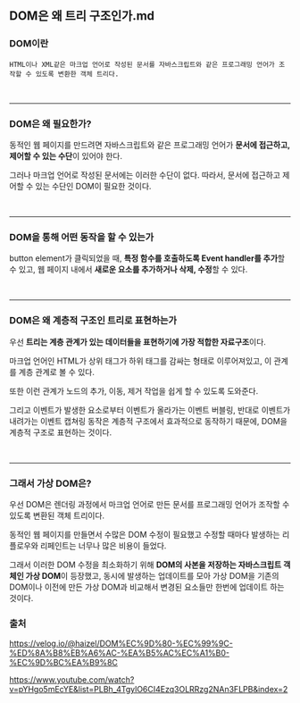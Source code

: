 ## DOM은 왜 트리 구조인가.md

### DOM이란

```
HTML이나 XML같은 마크업 언어로 작성된 문서를 자바스크립트와 같은 프로그래밍 언어가 조작할 수 있도록 변환한 객체 트리다.
```

<br />

---

### DOM은 왜 필요한가?

동적인 웹 페이지를 만드려면 자바스크립트와 같은 프로그래밍 언어가 **문서에 접근하고, 제어할 수 있는 수단**이 있어야 한다.

그러나 마크업 언어로 작성된 문서에는 이러한 수단이 없다. 따라서, 문서에 접근하고 제어할 수 있는 수단인 DOM이 필요한 것이다.

<br />

---

### DOM을 통해 어떤 동작을 할 수 있는가

button element가 클릭되었을 때, **특정 함수를 호출하도록 Event handler를 추가**할 수 있고, 웹 페이지 내에서 **새로운 요소를 추가하거나 삭제, 수정**할 수 있다.

<br />

---

### DOM은 왜 계층적 구조인 트리로 표현하는가

우선 **트리는 계층 관계가 있는 데이터들을 표현하기에 가장 적합한 자료구조**이다.

마크업 언어인 HTML가 상위 태그가 하위 태그를 감싸는 형태로 이루어져있고, 이 관계를 계층 관계로 볼 수 있다.

또한 이런 관계가 노드의 추가, 이동, 제거 작업을 쉽게 할 수 있도록 도와준다.

그리고 이벤트가 발생한 요소로부터 이벤트가 올라가는 이벤트 버블링, 반대로 이벤트가 내려가는 이벤트 캡쳐링 동작은 계층적 구조에서 효과적으로 동작하기 때문에, DOM을 계층적 구조로 표현하는 것이다.

<br />

---

### 그래서 가상 DOM은?

우선 DOM은 렌더링 과정에서 마크업 언어로 만든 문서를 프로그래밍 언어가 조작할 수 있도록 변환된 객체 트리이다.

동적인 웹 페이지를 만들면서 수많은 DOM 수정이 필요했고 수정할 때마다 발생하는 리플로우와 리페인트는 너무나 많은 비용이 들었다.

그래서 이러한 DOM 수정을 최소화하기 위해 **DOM의 사본을 저장하는 자바스크립트 객체인 가상 DOM**이 등장했고, 동시에 발생하는 업데이트를 모아 가상 DOM을 기존의 DOM이나 이전에 만든 가상 DOM과 비교해서 변경된 요소들만 한번에 업데이트 하는 것이다.

### 출처

https://velog.io/@haizel/DOM%EC%9D%80-%EC%99%9C-%ED%8A%B8%EB%A6%AC-%EA%B5%AC%EC%A1%B0-%EC%9D%BC%EA%B9%8C

https://www.youtube.com/watch?v=pYHgo5mEcYE&list=PLBh_4TgylO6CI4Ezq3OLRRzg2NAn3FLPB&index=2
